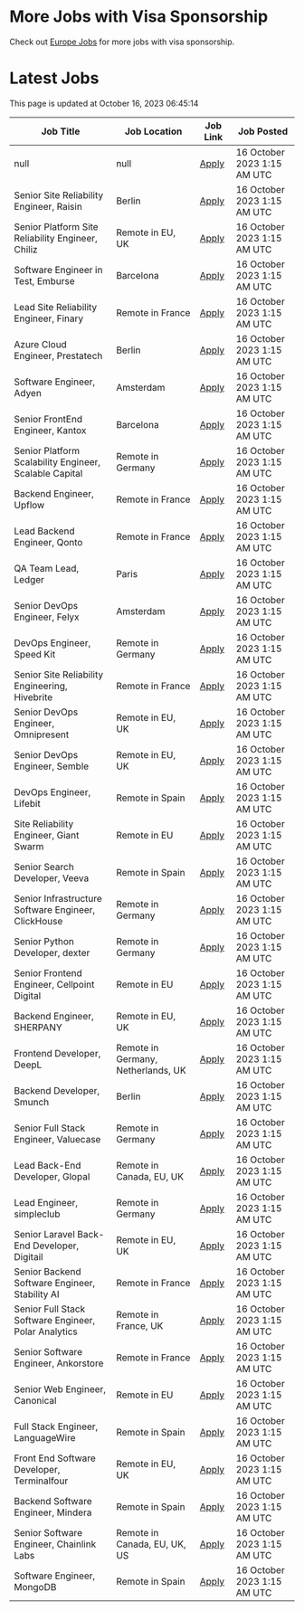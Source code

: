 # More Jobs with Visa Sponsorship

Check out [Europe Jobs](https://github.com/sureshparimi/europejobs#latest-jobs) for more jobs with visa sponsorship.

# Latest Jobs

This page is updated at October 16, 2023 06:45:14

| Job Title | Job Location | Job Link | Job Posted |
| --- | --- | --- | --- |
| null | null | [Apply](null) | 16 October 2023  1:15 AM UTC |
| Senior Site Reliability Engineer, Raisin | Berlin | [Apply](https://raisin.jobs.personio.de/job/870751?language=en&utm_source=Otta) | 16 October 2023  1:15 AM UTC |
| Senior Platform Site Reliability Engineer, Chiliz | Remote in EU, UK | [Apply](https://chiliz.bamboohr.com/careers/268?utm_source=Otta) | 16 October 2023  1:15 AM UTC |
| Software Engineer in Test, Emburse | Barcelona | [Apply](https://jobs.lever.co/emburse/dde91e07-a225-4f07-ab86-49234f5663d3?lever-source=Otta) | 16 October 2023  1:15 AM UTC |
| Lead Site Reliability Engineer, Finary | Remote in France | [Apply](https://jobs.ashbyhq.com/finary/d17a0d99-e6b9-420a-b719-0fa6cb06dfc9?utm_source=Otta) | 16 October 2023  1:15 AM UTC |
| Azure Cloud Engineer, Prestatech | Berlin | [Apply](https://prestatech.viterbit.site/azure-cloud-engineer-7ioLEx0Z0Udo7LBT/?utm_source=Otta) | 16 October 2023  1:15 AM UTC |
| Software Engineer, Adyen | Amsterdam | [Apply](https://boards.greenhouse.io/adyen/jobs/5044061?utm_source=Otta) | 16 October 2023  1:15 AM UTC |
| Senior FrontEnd Engineer, Kantox | Barcelona | [Apply](https://apply.workable.com/kantox/j/1B59A192A0/?utm_source=Otta) | 16 October 2023  1:15 AM UTC |
| Senior Platform Scalability Engineer, Scalable Capital | Remote in Germany | [Apply](https://jobs.smartrecruiters.com/ScalableGmbH/743999918955323--senior-platform-scalability-engineer-m-f-x-onsite-or-remote-in-germany-?utm_source=Otta) | 16 October 2023  1:15 AM UTC |
| Backend Engineer, Upflow | Remote in France | [Apply](https://jobs.ashbyhq.com/upflow/fc951a7e-b037-4e81-99c7-a5dae96c2e54?utm_source=Otta) | 16 October 2023  1:15 AM UTC |
| Lead Backend Engineer, Qonto | Remote in France | [Apply](https://jobs.lever.co/qonto/677eed9c-68b0-4fe2-9f38-34dc75acb990?lever-source=Otta) | 16 October 2023  1:15 AM UTC |
| QA Team Lead, Ledger | Paris | [Apply](https://jobs.lever.co/ledger/7788d186-9653-4d25-87f4-6e5b2340300d?lever-source=Otta) | 16 October 2023  1:15 AM UTC |
| Senior DevOps Engineer, Felyx | Amsterdam | [Apply](https://jobs.smartrecruiters.com/Felyx/743999919423361-senior-devops-engineer-cloud-platform?utm_source=Otta) | 16 October 2023  1:15 AM UTC |
| DevOps Engineer, Speed Kit | Remote in Germany | [Apply](https://join.com/companies/baqend/8665684-devops-engineer-all-genders-remote-or-hamburg?utm_source=Otta) | 16 October 2023  1:15 AM UTC |
| Senior Site Reliability Engineering, Hivebrite | Remote in France | [Apply](https://jobs.lever.co/hivebrite/2d08924a-25c3-47f5-92c2-3cabf9fea96b?lever-source=Otta) | 16 October 2023  1:15 AM UTC |
| Senior DevOps Engineer, Omnipresent | Remote in EU, UK | [Apply](https://www.omnipresent.com/jobs?gh_jid=4197121101&gh_src=51b52a62teu) | 16 October 2023  1:15 AM UTC |
| Senior DevOps Engineer, Semble | Remote in EU, UK | [Apply](https://semble.bamboohr.com/careers/69?utm_source=Otta) | 16 October 2023  1:15 AM UTC |
| DevOps Engineer, Lifebit | Remote in Spain | [Apply](https://apply.workable.com/lifebit-biotech-ltd/j/E6B207C301/?utm_source=Otta) | 16 October 2023  1:15 AM UTC |
| Site Reliability Engineer, Giant Swarm | Remote in EU | [Apply](https://giant-swarm.jobs.personio.de/job/180887?language=en&utm_source=Otta) | 16 October 2023  1:15 AM UTC |
| Senior Search Developer, Veeva | Remote in Spain | [Apply](https://jobs.lever.co/veeva/aafe1a7d-b897-49cc-af19-b0f36e42b319?lever-source=Otta) | 16 October 2023  1:15 AM UTC |
| Senior Infrastructure Software Engineer, ClickHouse | Remote in Germany | [Apply](https://boards.greenhouse.io/clickhouse/jobs/4842567004?utm_source=Otta) | 16 October 2023  1:15 AM UTC |
| Senior Python Developer, dexter | Remote in Germany | [Apply](https://join.com/companies/dexter-health/8637627-senior-python-developer-cloud-and-microservices-remote?utm_source=Otta) | 16 October 2023  1:15 AM UTC |
| Senior Frontend Engineer, Cellpoint Digital | Remote in EU | [Apply](https://cellpointdigital.bamboohr.com/careers/133?utm_source=Otta) | 16 October 2023  1:15 AM UTC |
| Backend Engineer, SHERPANY | Remote in EU, UK | [Apply](https://join.com/companies/sherpany/8624398-backend-engineer-europe-remote?utm_source=Otta) | 16 October 2023  1:15 AM UTC |
| Frontend Developer, DeepL | Remote in Germany, Netherlands, UK | [Apply](https://jobs.deepl.com/o/frontend-developer-fmd-ger-uk-nl-or-pl-4?utm_source=Otta) | 16 October 2023  1:15 AM UTC |
| Backend Developer, Smunch | Berlin | [Apply](https://smunch.jobs.personio.de/job/245013?language=en&utm_source=Otta) | 16 October 2023  1:15 AM UTC |
| Senior Full Stack Engineer, Valuecase | Remote in Germany | [Apply](https://join.com/companies/valuecase/8617078-senior-full-stack-engineer-with-frontend-focus-all-genders?utm_source=Otta) | 16 October 2023  1:15 AM UTC |
| Lead Back-End Developer, Glopal | Remote in Canada, EU, UK | [Apply](https://glopal.bamboohr.com/careers/69?utm_source=Otta) | 16 October 2023  1:15 AM UTC |
| Lead Engineer, simpleclub | Remote in Germany | [Apply](https://simpleclub.pinpointhq.com/en/postings/4e61d7b0-d7e3-4623-8630-b274c6ca4cf3?utm_source=Otta) | 16 October 2023  1:15 AM UTC |
| Senior Laravel Back-End Developer, Digitail | Remote in EU, UK | [Apply](https://digitail.io/?utm_source=otta.com) | 16 October 2023  1:15 AM UTC |
| Senior Backend Software Engineer, Stability AI | Remote in France | [Apply](http://stability.ai/careers?gh_jid=4166152101&utm_source=Otta) | 16 October 2023  1:15 AM UTC |
| Senior Full Stack Software Engineer, Polar Analytics | Remote in France, UK | [Apply](https://jobs.ashbyhq.com/polaranalytics/671fbf44-3b1c-4f73-8e36-8b9f51425a9d?utm_source=Otta) | 16 October 2023  1:15 AM UTC |
| Senior Software Engineer, Ankorstore | Remote in France | [Apply](https://jobs.ashbyhq.com/Ankorstore/4c8d5aba-fbb3-46fb-89d7-dda2c9d4afa0?utm_source=Otta) | 16 October 2023  1:15 AM UTC |
| Senior Web Engineer, Canonical | Remote in EU | [Apply](https://boards.greenhouse.io/canonical/jobs/4417916?utm_source=Otta) | 16 October 2023  1:15 AM UTC |
| Full Stack Engineer, LanguageWire | Remote in Spain | [Apply](https://apply.workable.com/languagewire/j/5CBA056B84/?utm_source=Otta) | 16 October 2023  1:15 AM UTC |
| Front End Software Developer, Terminalfour | Remote in EU, UK | [Apply](https://terminalfour.hirehive.com/job/110716/front-end-software-developer-remote-remote-europe?utm_source=Otta) | 16 October 2023  1:15 AM UTC |
| Backend Software Engineer, Mindera | Remote in Spain | [Apply](https://apply.workable.com/minderacraft/j/BC8AFCC526/?utm_source=Otta) | 16 October 2023  1:15 AM UTC |
| Senior Software Engineer, Chainlink Labs | Remote in Canada, EU, UK, US | [Apply](https://jobs.lever.co/chainlink/24b51d24-e2b5-4f77-a782-a41f3dffd768?lever-source=Otta) | 16 October 2023  1:15 AM UTC |
| Software Engineer, MongoDB | Remote in Spain | [Apply](https://www.mongodb.com/careers/job/?gh_jid=5043254&utm_source=Otta) | 16 October 2023  1:15 AM UTC |
